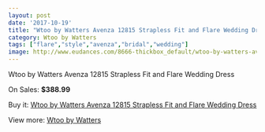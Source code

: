 ```yaml
---
layout: post
date: '2017-10-19'
title: "Wtoo by Watters Avenza 12815 Strapless Fit and Flare Wedding Dress"
category: Wtoo by Watters
tags: ["flare","style","avenza","bridal","wedding"]
image: http://www.eudances.com/8666-thickbox_default/wtoo-by-watters-avenza-12815-strapless-fit-and-flare-wedding-dress.jpg
---
```

Wtoo by Watters Avenza 12815 Strapless Fit and Flare Wedding Dress

On Sales: **$388.99**
<a href="https://www.eudances.com/en/wtoo-by-watters/2933-wtoo-by-watters-avenza-12815-strapless-fit-and-flare-wedding-dress.html"><amp-img layout="responsive" width="600" height="600" src="//www.eudances.com/8666-thickbox_default/wtoo-by-watters-avenza-12815-strapless-fit-and-flare-wedding-dress.jpg" alt="Wtoo by Watters Avenza 12815 Strapless Fit and Flare Wedding Dress 0" /></a>
<a href="https://www.eudances.com/en/wtoo-by-watters/2933-wtoo-by-watters-avenza-12815-strapless-fit-and-flare-wedding-dress.html"><amp-img layout="responsive" width="600" height="600" src="//www.eudances.com/8668-thickbox_default/wtoo-by-watters-avenza-12815-strapless-fit-and-flare-wedding-dress.jpg" alt="Wtoo by Watters Avenza 12815 Strapless Fit and Flare Wedding Dress 1" /></a>
<a href="https://www.eudances.com/en/wtoo-by-watters/2933-wtoo-by-watters-avenza-12815-strapless-fit-and-flare-wedding-dress.html"><amp-img layout="responsive" width="600" height="600" src="//www.eudances.com/8667-thickbox_default/wtoo-by-watters-avenza-12815-strapless-fit-and-flare-wedding-dress.jpg" alt="Wtoo by Watters Avenza 12815 Strapless Fit and Flare Wedding Dress 2" /></a>

Buy it: [Wtoo by Watters Avenza 12815 Strapless Fit and Flare Wedding Dress](https://www.eudances.com/en/wtoo-by-watters/2933-wtoo-by-watters-avenza-12815-strapless-fit-and-flare-wedding-dress.html "Wtoo by Watters Avenza 12815 Strapless Fit and Flare Wedding Dress")

View more: [Wtoo by Watters](https://www.eudances.com/en/49-wtoo-by-watters "Wtoo by Watters")